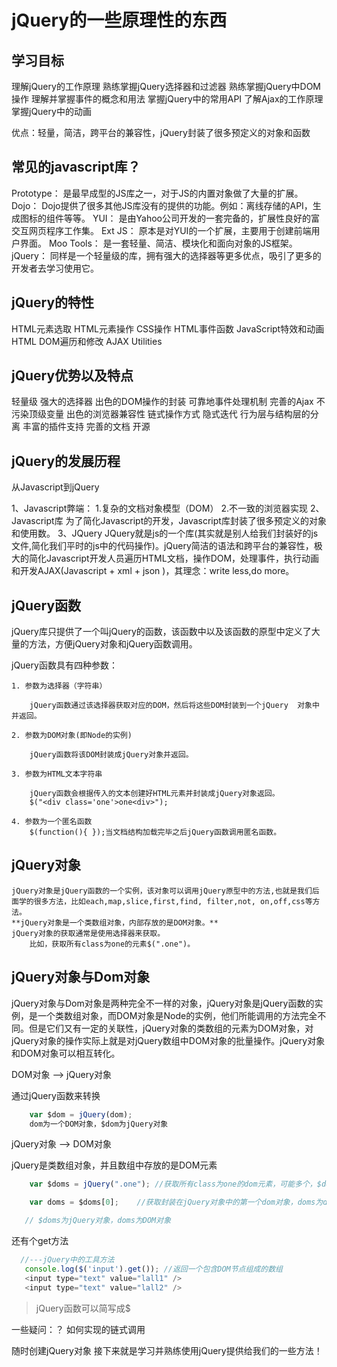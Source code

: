 # jQuery的一些原理性的东西

## 学习目标

理解jQuery的工作原理
熟练掌握jQuery选择器和过滤器
熟练掌握jQuery中DOM操作
理解并掌握事件的概念和用法
掌握jQuery中的常用API
了解Ajax的工作原理
掌握jQuery中的动画


优点：轻量，简洁，跨平台的兼容性，jQuery封装了很多预定义的对象和函数

## 常见的javascript库？
Prototype：
    是最早成型的JS库之一，对于JS的内置对象做了大量的扩展。
Dojo：
    Dojo提供了很多其他JS库没有的提供的功能。例如：离线存储的API，生成图标的组件等等。
YUI：
    是由Yahoo公司开发的一套完备的，扩展性良好的富交互网页程序工作集。
Ext JS：
    原本是对YUI的一个扩展，主要用于创建前端用户界面。
Moo Tools：
    是一套轻量、简洁、模块化和面向对象的JS框架。
jQuery：
    同样是一个轻量级的库，拥有强大的选择器等更多优点，吸引了更多的开发者去学习使用它。

## jQuery的特性

HTML元素选取
HTML元素操作
CSS操作
HTML事件函数
JavaScript特效和动画
HTML DOM遍历和修改
AJAX
Utilities

## jQuery优势以及特点
轻量级
强大的选择器
出色的DOM操作的封装
可靠地事件处理机制
完善的Ajax
不污染顶级变量
出色的浏览器兼容性
链式操作方式
隐式迭代
行为层与结构层的分离
丰富的插件支持
完善的文档
开源

## jQuery的发展历程
从Javascript到jQuery

1、Javascript弊端：
		1.复杂的文档对象模型（DOM）
    	2.不一致的浏览器实现
2、Javascript库
	为了简化Javascript的开发，Javascript库封装了很多预定义的对象和使用数。
3、JQuery
     JQuery就是js的一个库(其实就是别人给我们封装好的js文件,简化我们平时的js中的代码操作)。jQuery简洁的语法和跨平台的兼容性，极大的简化Javascript开发人员遍历HTML文档，操作DOM，处理事件，执行动画和开发AJAX(Javascript + xml + json )，其理念：write less,do more。

## jQuery函数

jQuery库只提供了一个叫jQuery的函数，该函数中以及该函数的原型中定义了大量的方法，方便jQuery对象和jQuery函数调用。

jQuery函数具有四种参数：

    1. 参数为选择器（字符串）

        jQuery函数通过该选择器获取对应的DOM，然后将这些DOM封装到一个jQuery	对象中并返回。

    2. 参数为DOM对象(即Node的实例) 

        jQuery函数将该DOM封装成jQuery对象并返回。

    3. 参数为HTML文本字符串

        jQuery函数会根据传入的文本创建好HTML元素并封装成jQuery对象返回。
        $("<div class='one'>one<div>");

    4. 参数为一个匿名函数
        $(function(){ });当文档结构加载完毕之后jQuery函数调用匿名函数。

## jQuery对象

	jQuery对象是jQuery函数的一个实例，该对象可以调用jQuery原型中的方法,也就是我们后面学的很多方法，比如each,map,slice,first,find, filter,not, on,off,css等方法。
	**jQuery对象是一个类数组对象，内部存放的是DOM对象。**
	jQuery对象的获取通常是使用选择器来获取。
		比如，获取所有class为one的元素$(".one")。

## jQuery对象与Dom对象

jQuery对象与Dom对象是两种完全不一样的对象，jQuery对象是jQuery函数的实例，是一个类数组对象，而DOM对象是Node的实例，他们所能调用的方法完全不同。但是它们又有一定的关联性，jQuery对象的类数组的元素为DOM对象，对jQuery对象的操作实际上就是对jQuery数组中DOM对象的批量操作。jQuery对象和DOM对象可以相互转化。    

DOM对象 --> jQuery对象

通过jQuery函数来转换
```js
    var $dom = jQuery(dom);
    dom为一个DOM对象，$dom为jQuery对象
```
jQuery对象 --> DOM对象

jQuery是类数组对象，并且数组中存放的是DOM元素
    
```js
    var $doms = jQuery(".one");	//获取所有class为one的dom元素，可能多个，$doms为jQuery对象

    var doms = $doms[0];	//获取封装在jQuery对象中的第一个dom对象，doms为dom对象  

   // $doms为jQuery对象，doms为DOM对象
```

还有个get方法
 ```js
   //---jQuery中的工具方法
    console.log($('input').get()); //返回一个包含DOM节点组成的数组
    <input type="text" value="lall1" />
    <input type="text" value="lall2" />
```
>jQuery函数可以简写成$

一些疑问：？
如何实现的链式调用

随时创建jQuery对象
接下来就是学习并熟练使用jQuery提供给我们的一些方法！